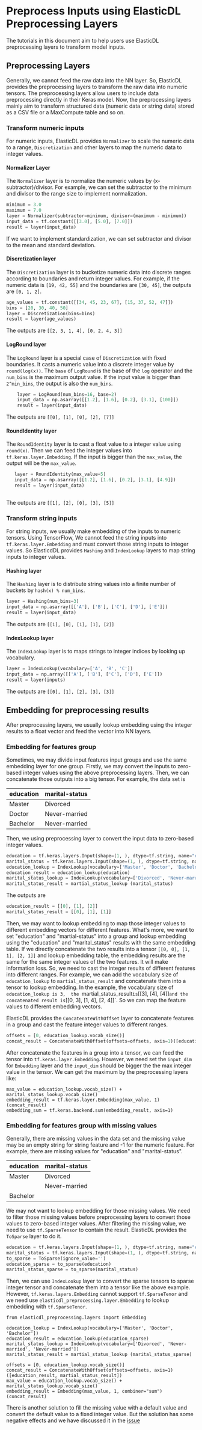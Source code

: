 # Preprocess Inputs using ElasticDL Preprocessing Layers

The tutorials in this document aim to help users use ElasticDL preprocessing layers to transform model inputs.

## Preprocessing Layers
Generally, we cannot feed the raw data into the NN layer. So, ElasticDL provides the preprocessing layers to transform the raw data into numeric tensors. 
The preprocessing layers allow users to include data preprocessing directly in their Keras model. Now, the preprocessing layers mainly aim to transform
structured data (numeric data or string data) stored as a CSV file or a MaxCompute table and so on.  

### Transform numeric inputs
For numeric inputs, ElasticDL provides `Normalizer` to scale the numeric data to a range, `Discretization` and other layers to map the numeric data to integer values.

#### Normalizer Layer
The `Normalizer` layer is to normalize the numeric values by (x-subtractor)/divisor. For example, we can set the subtractor to the minimum and divisor to the range size to 
implement normalization.
```python
minimum = 3.0
maximum = 7.0
layer = Normalizer(subtractor=minimum, divisor=(maximum - minimum))
input_data = tf.constant([[3.0], [5.0], [7.0]])
result = layer(input_data)
```
If we want to implement standardization, we can set subtractor and divisor to the mean and standard deviation.

#### Discretization layer
The `Discretization` layer is to bucketize numeric data into discrete ranges according to boundaries and return integer values. For example, if the numeric
data is `[19, 42, 55]` and the boundaries are `[30, 45]`, the outputs are `[0, 1, 2]`.

```python
age_values = tf.constant([[34, 45, 23, 67], [15, 37, 52, 47]])
bins = [20, 30, 40, 50]
layer = Discretization(bins=bins)
result = layer(age_values)
```
The outputs are `[[2, 3, 1, 4], [0, 2, 4, 3]]`

#### LogRound layer
The `LogRound` layer is a special case of `Discretization` with fixed boundaries. It casts a numeric value into a discrete integer value by `round(log(x))`.
The `base` of `LogRound` is the base of the `log` operator and the `num_bins` is the maximum output value. If the input value is bigger than `2^min_bins`, the output is also
the `num_bins`. 
```python
    layer = LogRound(num_bins=16, base=2)
    input_data = np.asarray([[1.2], [1.6], [0.2], [3.1], [100]])
    result = layer(input_data)
```
The outputs are `[[0], [1], [0], [2], [7]]`


#### RoundIdentity layer
The `RoundIdentity` layer is to cast a float value to a integer value using `round(x)`. Then we can feed the integer values into `tf.keras.layer.Embedding`. If the input is bigger than
the `max_value`, the output will be the `max_value`.
 ```python
    layer = RoundIdentity(max_value=5)
    input_data = np.asarray([[1.2], [1.6], [0.2], [3.1], [4.9]])
    result = layer(input_data)
    
```
The outputs are `[[1], [2], [0], [3], [5]]`

### Transform string inputs

For string inputs, we usually make embedding of the inputs to numeric tensors. Using TensorFlow, We cannot feed the string inputs into `tf.keras.layer.Embedding` and must convert
those string inputs to integer values. So ElasticdDL provides `Hashing` and `IndexLookup` layers to map string inputs to integer values.

#### Hashing layer
The `Hashing` layer is to distribute string values into a finite number of buckets by `hash(x) % num_bins`. 

```python
layer = Hashing(num_bins=3)
input_data = np.asarray([['A'], ['B'], ['C'], ['D'], ['E']])
result = layer(input_data)
```
The outputs are `[[1], [0], [1], [1], [2]]`

#### IndexLookup layer
The `IndexLookup` layer is to maps strings to integer indices by looking up vocabulary.

```python
layer = IndexLookup(vocabulary=['A', 'B', 'C'])
input_data = np.array([['A'], ['B'], ['C'], ['D'], ['E']])
result = layer(inputs)
```
The outputs are `[[0], [1], [2], [3], [3]]`

## Embedding for preprocessing results

After preprocessing layers, we usually lookup embedding using the integer results to a float vector and feed the vector into NN layers.

### Embedding for features group 
Sometimes, we may divide input features input groups and use the same embedding layer for one group. Firstly, we may convert the inputs to zero-based integer values using the above
preprocessing layers. Then, we can concatenate those outputs into a big tensor. For example, the data set is

| education | marital-status |
| --- | --- |
| Master | Divorced |
| Doctor | Never-married |
| Bachelor | Never-married |

Then, we using preprocessing layer to convert the input data to zero-based integer values.
```python
education = tf.keras.layers.Input(shape=(1, ), dtype=tf.string, name="education")
marital_status = tf.keras.layers.Input(shape=(1, ), dtype=tf.string, name="marital_status")
education_lookup = IndexLookup(vocabulary=['Master', 'Doctor', 'Bachelor'])
education_result = education_lookup(education)
marital_status_lookup = IndexLookup(vocabulary=['Divorced', 'Never-married', 'Never-married'])
marital_status_result = martial_status_lookup (marital_status)
```
The outputs are

```python
education_result = [[0], [1], [2]]
marital_status_result = [[0], [1], [1]]
```
Then, we may want to lookup embedding to map those integer values to different embedding vectors for different features. What's more, we want to set "education" and "martial-status" into a group and lookup embedding using the "education" and "marital_status" results with the same embedding table. If we directly
concatenate the two results into a tensor `[[0, 0], [1, 1], [2, 1]]` and lookup embedding table, the embedding results are the same for the same integer values of the two features. 
It will make information loss. So, we need to cast the integer results of different features into different ranges. 
For example, we can add the vocabulary size of `education_lookup` to `martial_status_result` and concatenate them into a tensor to lookup embedding. In the example, the vocabulary size of `education_lookup is 3, 
the `martial_status_result` is `[[3], [4], [4]]` and the concatenated result is `[[0, 3], [1, 4], [2, 4]]`. So we can map the feature values to different embedding vectors.

ElasticDL provides the `ConcatenateWithOffset` layer to concatenate features in a group and cast the feature integer values to different ranges. 

```python
offsets = [0, education_lookup.vocab_size()]
concat_result = ConcatenateWithOffset(offsets=offsets, axis=1)([education_result, martial_status_result])
```

After concatenate the features in a group into a tensor, we can feed the tensor into `tf.keras.layer.Embedding`. However, we need set the `input_dim` for `Embedding` layer and the `input_dim`
should be bigger the the max integer value in the tensor. We can get the maximum by the preprocessing layers like:
```
max_value = education_lookup.vocab_size() + marital_status_lookup.vocab_size()
embedding_result = tf.keras.layer.Embedding(max_value, 1)(concat_result)
embedding_sum = tf.keras.backend.sum(embedding_result, axis=1)
```


### Embedding for features group with missing values
Generally, there are missing values in the data set and the missing value may be an empty string for string feature and -1 for the numeric feature. For example, there are
missing values for "education" and "marital-status". 

| education | marital-status |
| --- | --- |
| Master | Divorced |
|  | Never-married |
| Bachelor |  |

We may not want to lookup embedding for those missing values. We need to filter those missing values before preprocessing layers to convert those values to zero-based
integer values. After filtering the missing value, we need to use `tf.SparseTensor` to contain the result. ElasticDL provides the `ToSparse` layer to do it. 

```python
education = tf.keras.layers.Input(shape=(1, ), dtype=tf.string, name="education")
marital_status = tf.keras.layers.Input(shape=(1, ), dtype=tf.string, name="marital_status")
to_sparse = ToSparse(ignore_value='')
education_sparse = to_sparse(education)
marital_status_sparse = to_sparse(marital_status)
```
Then, we can use `IndexLookup` layer to convert the sparse tensors to sparse integer tensor and concatenate them into a tensor like the above example. However, `tf.keras.layers.Embedding`
cannot support `tf.SparseTenor` and we need use `elasticdl_preprocessing.layer.Embedding` to lookup embedding with `tf.SparseTenor`.
```
from elasticdl_preprocessing.layers import Embedding

education_lookup = IndexLookup(vocabulary=['Master', 'Doctor', 'Bachelor'])
education_result = education_lookup(education_sparse)
marital_status_lookup = IndexLookup(vocabulary=['Divorced', 'Never-married', 'Never-married'])
marital_status_result = martial_status_lookup (marital_status_sparse)

offsets = [0, education_lookup.vocab_size()]
concat_result = ConcatenateWithOffset(offsets=offsets, axis=1)([education_result, martial_status_result])
max_value = education_lookup.vocab_size() + marital_status_lookup.vocab_size()
embedding_result = Embedding(max_value, 1, combiner="sum")(concat_result)
```

There is another solution to fill the missing value with a default value and convert the default value to a fixed integer value. But the solution has some negative effects and we
have discussed it in the [issue](https://github.com/sql-machine-learning/elasticdl/issues/1844)
 